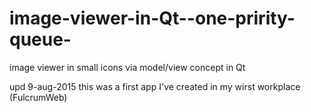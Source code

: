 image-viewer-in-Qt--one-pririty-queue-
======================================

image viewer in small icons via model/view concept in Qt

upd 9-aug-2015
this was a first app I've created in my wirst workplace (FulcrumWeb)

